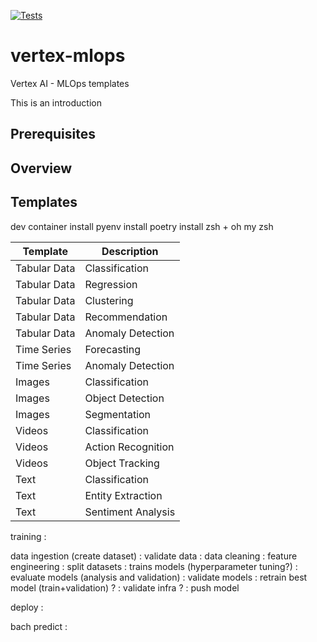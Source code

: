 [![Tests](https://github.com/<your-username>/hypermodern-python/workflows/Tests/badge.svg)](https://github.com/<your-username>/hypermodern-python/actions?workflow=Tests)

# vertex-mlops
Vertex AI - MLOps templates

This is an introduction


## Prerequisites


## Overview


## Templates

dev container
install pyenv
install poetry
install zsh + oh my zsh



| Template | Description |
|----------|-------------|
| Tabular Data | Classification |
| Tabular Data | Regression |
| Tabular Data | Clustering |
| Tabular Data | Recommendation |
| Tabular Data | Anomaly Detection |
| Time Series | Forecasting |
| Time Series | Anomaly Detection |
| Images | Classification |
| Images | Object Detection |
| Images | Segmentation |
| Videos | Classification |
| Videos | Action Recognition |
| Videos | Object Tracking |
| Text | Classification |
| Text | Entity Extraction |
| Text | Sentiment Analysis |

training :

data ingestion (create dataset) :
validate data :
data cleaning :
feature engineering :
split datasets :
trains models (hyperparameter tuning?) :
evaluate models (analysis and validation) :
validate models :
retrain best model (train+validation) ? :
validate infra ? :
push model

deploy :



bach predict :
